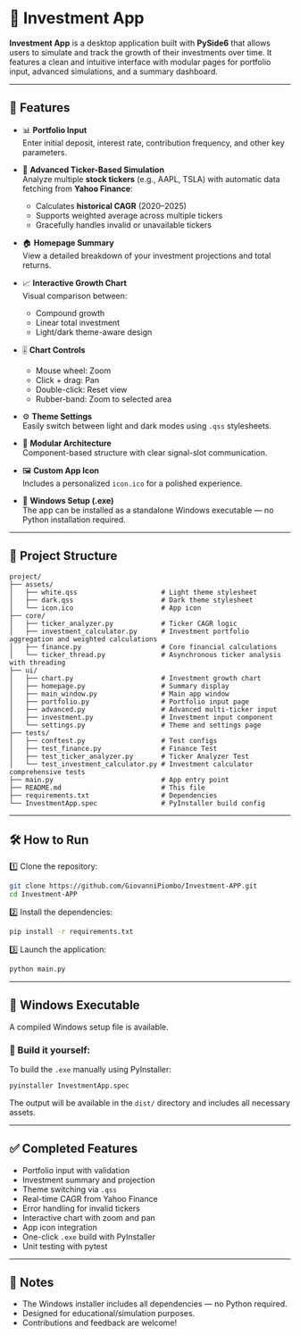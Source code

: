 # 💼 Investment App

**Investment App** is a desktop application built with **PySide6** that allows users to simulate and track the growth of their investments over time. It features a clean and intuitive interface with modular pages for portfolio input, advanced simulations, and a summary dashboard.

---

## 🚀 Features

- 📊 **Portfolio Input**  
  Enter initial deposit, interest rate, contribution frequency, and other key parameters.

- 🧠 **Advanced Ticker-Based Simulation**  
  Analyze multiple **stock tickers** (e.g., AAPL, TSLA) with automatic data fetching from **Yahoo Finance**:
  - Calculates **historical CAGR** (2020–2025)
  - Supports weighted average across multiple tickers
  - Gracefully handles invalid or unavailable tickers

- 🏠 **Homepage Summary**  
  View a detailed breakdown of your investment projections and total returns.

- 📈 **Interactive Growth Chart**  
  Visual comparison between:
  - Compound growth  
  - Linear total investment  
  - Light/dark theme-aware design

- 🎚️ **Chart Controls**  
  - Mouse wheel: Zoom  
  - Click + drag: Pan  
  - Double-click: Reset view  
  - Rubber-band: Zoom to selected area

- ⚙️ **Theme Settings**  
  Easily switch between light and dark modes using `.qss` stylesheets.

- 🧩 **Modular Architecture**  
  Component-based structure with clear signal-slot communication.

- 🖼️ **Custom App Icon**  
  Includes a personalized `icon.ico` for a polished experience.

- 💾 **Windows Setup (.exe)**  
  The app can be installed as a standalone Windows executable — no Python installation required.

---

## 🧩 Project Structure

```
project/
├── assets/
│   ├── white.qss                     # Light theme stylesheet
│   ├── dark.qss                      # Dark theme stylesheet
│   └── icon.ico                      # App icon
├── core/
│   ├── ticker_analyzer.py            # Ticker CAGR logic
│   ├── investment_calculator.py      # Investment portfolio aggregation and weighted calculations
│   ├── finance.py                    # Core financial calculations
│   └── ticker_thread.py              # Asynchronous ticker analysis with threading
├── ui/
│   ├── chart.py                      # Investment growth chart
│   ├── homepage.py                   # Summary display
│   ├── main_window.py                # Main app window
│   ├── portfolio.py                  # Portfolio input page
│   ├── advanced.py                   # Advanced multi-ticker input
│   ├── investment.py                 # Investment input component
│   └── settings.py                   # Theme and settings page
├── tests/
│   ├── conftest.py                   # Test configs
│   ├── test_finance.py               # Finance Test
│   ├── test_ticker_analyzer.py       # Ticker Analyzer Test
│   └── test_investment_calculator.py # Investment calculator comprehensive tests
├── main.py                           # App entry point
├── README.md                         # This file
├── requirements.txt                  # Dependencies
└── InvestmentApp.spec                # PyInstaller build config
```

---

## 🛠️ How to Run

1️⃣ Clone the repository:

```bash
git clone https://github.com/GiovanniPiombo/Investment-APP.git
cd Investment-APP
```

2️⃣ Install the dependencies:

```bash
pip install -r requirements.txt
```

3️⃣ Launch the application:

```bash
python main.py
```

---

## 🧊 Windows Executable

A compiled Windows setup file is available.

### 🔨 Build it yourself:

To build the `.exe` manually using PyInstaller:

```bash
pyinstaller InvestmentApp.spec
```

The output will be available in the `dist/` directory and includes all necessary assets.

---

## ✅ Completed Features

- Portfolio input with validation  
- Investment summary and projection  
- Theme switching via `.qss`  
- Real-time CAGR from Yahoo Finance  
- Error handling for invalid tickers  
- Interactive chart with zoom and pan  
- App icon integration  
- One-click `.exe` build with PyInstaller
- Unit testing with pytest

---

## 📌 Notes

- The Windows installer includes all dependencies — no Python required.
- Designed for educational/simulation purposes.
- Contributions and feedback are welcome!
